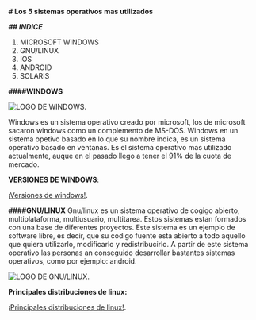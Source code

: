 **# Los 5 sistemas operativos mas utilizados**

**_## INDICE_**
1. MICROSOFT WINDOWS
2. GNU/LINUX
3. IOS
4. ANDROID
5. SOLARIS

**####WINDOWS**

![LOGO DE WINDOWS](https://upload.wikimedia.org/wikipedia/commons/0/0a/Unofficial_Windows_logo_variant_-_2002%E2%80%932012_%28Multicolored%29.svg).

Windows es un sistema operativo creado por microsoft, los de microsoft sacaron windows como un complemento de MS-DOS. Windows en un sistema opetivo basado en lo que su nombre indica, es un sistema operativo basado en ventanas. Es el sistema operativo mas utilizado actualmente, auque en el pasado llego a tener el 91% de la cuota de mercado.

**VERSIONES DE WINDOWS**:

[¡Versiones de windows!](https://ca.wikipedia.org/wiki/Microsoft_Windows#L%C3%ADnia_de_temps_de_les_versions).

**####GNU/LINUX**
Gnu/linux es un sistema operativo de cogigo abierto, multiplataforma, multiusuario, multitarea. Estos sistemas estan formados con una base de diferentes proyectos. Este sistema es un ejemplo de software libre, es decir, que su codigo fuente esta abierto a todo aquello que quiera utilizarlo, modificarlo y redistribucirlo. A partir de este sistema operativo las personas an conseguido desarrollar bastantes sistemas operativos, como por ejemplo: android.

![LOGO DE GNU/LINUX](https://diversistemas.files.wordpress.com/2015/10/gnulinux-logo.png).

**Principales distribuciones de linux:**

[¡Principales distribuciones de linux!](https://es.wikipedia.org/wiki/GNU/Linux#Distribuciones).

